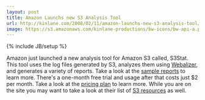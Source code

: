 ```yaml
---
layout: post
title: Amazon Launchs new S3 Analysis Tool
url: http://kinlane.com/2008/02/11/amazon-launchs-new-s3-analysis-tool/
image: https://s3.amazonaws.com/kinlane-productions/bw-icons/bw-api-a.png
---
```

{% include JB/setup %}
<p>
     Amazon just launched a new analysis tool for Amazon S3 called, S3Stat. This tool uses the log files generated by S3, analyzes them using <a href="http://www.mrunix.net/webalizer/">Webalizer</a>, and generates a variety of reports. Take a look at the <a href="http://www.s3stat.com/web-stats/sample-reports.ashx">sample reports</a> to learn more. There's a one-month free trial and usage after that costs just $2 per month. Take a look at the <a href="http://www.s3stat.com/web-stats/pricing.ashx">pricing plan</a> to learn more. While you are on the site you may want to take a look at their list of <a href="http://www.s3stat.com/web-stats/S3-resources.ashx">S3 resources</a> as well.
</p>